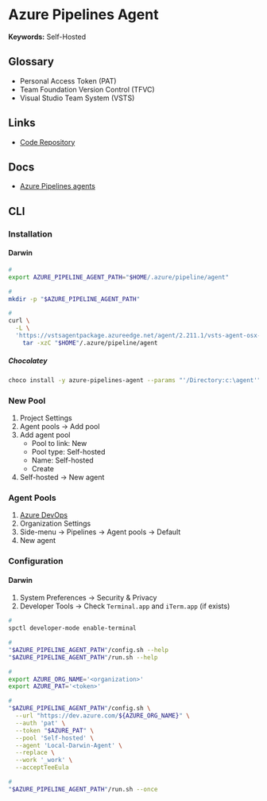 # Azure Pipelines Agent

<!--
https://www.youtube.com/watch?v=CmamCFSrNzs
-->

**Keywords:** Self-Hosted

## Glossary

- Personal Access Token (PAT)
- Team Foundation Version Control (TFVC)
- Visual Studio Team System (VSTS)

## Links

- [Code Repository](https://github.com/microsoft/azure-pipelines-agent)

## Docs

- [Azure Pipelines agents](https://learn.microsoft.com/en-us/azure/devops/pipelines/agents/agents?view=azure-devops&tabs=browser#install)

<!-- ## Docker

https://hub.docker.com/_/microsoft-azure-pipelines-vsts-agent -->

## CLI

### Installation

#### Darwin

```sh
#
export AZURE_PIPELINE_AGENT_PATH="$HOME/.azure/pipeline/agent"

#
mkdir -p "$AZURE_PIPELINE_AGENT_PATH"

#
curl \
  -L \
  'https://vstsagentpackage.azureedge.net/agent/2.211.1/vsts-agent-osx-x64-2.211.1.tar.gz' | \
    tar -xzC "$HOME"/.azure/pipeline/agent
```

##### Chocolatey

```sh
choco install -y azure-pipelines-agent --params "'/Directory:c:\agent'"
```

### New Pool

1. Project Settings
2. Agent pools -> Add pool
3. Add agent pool
   - Pool to link: New
   - Pool type: Self-hosted
   - Name: Self-hosted
   - Create
4. Self-hosted -> New agent

### Agent Pools

1. [Azure DevOps](https://dev.azure.com/)
2. Organization Settings
3. Side-menu -> Pipelines -> Agent pools -> Default
4. New agent

### Configuration

#### Darwin

1. System Preferences -> Security & Privacy
2. Developer Tools -> Check `Terminal.app` and `iTerm.app` (if exists)

```sh
#
spctl developer-mode enable-terminal

#
"$AZURE_PIPELINE_AGENT_PATH"/config.sh --help
"$AZURE_PIPELINE_AGENT_PATH"/run.sh --help

#
export AZURE_ORG_NAME='<organization>'
export AZURE_PAT='<token>'

#
"$AZURE_PIPELINE_AGENT_PATH"/config.sh \
  --url "https://dev.azure.com/${AZURE_ORG_NAME}" \
  --auth 'pat' \
  --token "$AZURE_PAT" \
  --pool 'Self-hosted' \
  --agent 'Local-Darwin-Agent' \
  --replace \
  --work '_work' \
  --acceptTeeEula

#
"$AZURE_PIPELINE_AGENT_PATH"/run.sh --once
```

<!--
"$AZURE_PIPELINE_AGENT_PATH"/config.sh remove
-->
